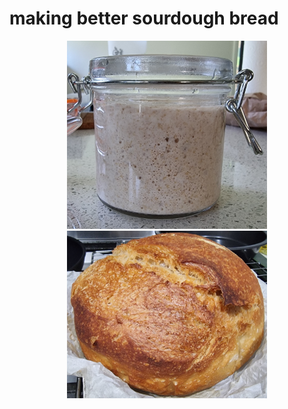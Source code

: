 # making better sourdough bread

<p align="middle">
  <img src="https://github.com/Geoff-CQW/sourdough/blob/main/starter.jpg" width="320" />
  <img src="https://github.com/Geoff-CQW/sourdough/blob/main/bread.jpg" width="320" /> 
</p>
